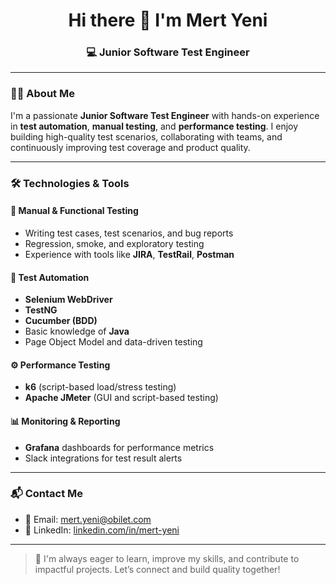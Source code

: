 <h1 align="center">Hi there 👋 I'm Mert Yeni</h1>
<h3 align="center">💻 Junior Software Test Engineer</h3>

---

### 🧑‍💻 About Me

I'm a passionate **Junior Software Test Engineer** with hands-on experience in **test automation**, **manual testing**, and **performance testing**. I enjoy building high-quality test scenarios, collaborating with teams, and continuously improving test coverage and product quality.

---

### 🛠️ Technologies & Tools

#### 🧪 Manual & Functional Testing
- Writing test cases, test scenarios, and bug reports
- Regression, smoke, and exploratory testing
- Experience with tools like **JIRA**, **TestRail**, **Postman**

#### 🤖 Test Automation
- **Selenium WebDriver**
- **TestNG**
- **Cucumber (BDD)**
- Basic knowledge of **Java**
- Page Object Model and data-driven testing

#### ⚙️ Performance Testing
- **k6** (script-based load/stress testing)
- **Apache JMeter** (GUI and script-based testing)

#### 📊 Monitoring & Reporting
- **Grafana** dashboards for performance metrics
- Slack integrations for test result alerts

---

### 📬 Contact Me

- 📧 Email: mert.yeni@obilet.com  
- 💼 LinkedIn: [linkedin.com/in/mert-yeni](https://www.linkedin.com/in/mert-yeni)

---

> 🚀 I'm always eager to learn, improve my skills, and contribute to impactful projects. Let’s connect and build quality together!
